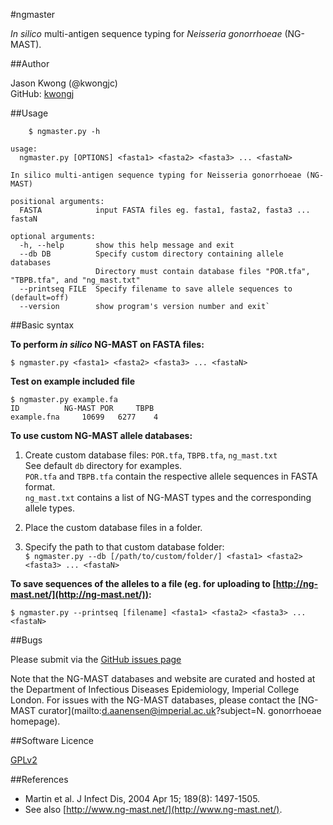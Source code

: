 #ngmaster

*In silico* multi-antigen sequence typing for *Neisseria gonorrhoeae* (NG-MAST).  

##Author

Jason Kwong (@kwongjc)  
GitHub: [kwongj](https://github.com/kwongj)

##Usage

        $ ngmaster.py -h
        
	usage:
	  ngmaster.py [OPTIONS] <fasta1> <fasta2> <fasta3> ... <fastaN>
	
	In silico multi-antigen sequence typing for Neisseria gonorrhoeae (NG-MAST)
	
	positional arguments:
	  FASTA            input FASTA files eg. fasta1, fasta2, fasta3 ... fastaN
	
	optional arguments:
	  -h, --help       show this help message and exit
	  --db DB          Specify custom directory containing allele databases
	                   Directory must contain database files "POR.tfa", "TBPB.tfa", and "ng_mast.txt"
	  --printseq FILE  Specify filename to save allele sequences to (default=off)
	  --version        show program's version number and exit`

##Basic syntax

**To perform *in silico* NG-MAST on FASTA files:**

`$ ngmaster.py <fasta1> <fasta2> <fasta3> ... <fastaN>`

**Test on example included file**

```
$ ngmaster.py example.fa
ID      	NG-MAST POR     TBPB
example.fna     10699   6277    4
```

**To use custom NG-MAST allele databases:**

1. Create custom database files: `POR.tfa`, `TBPB.tfa`, `ng_mast.txt`  
   See default `db` directory for examples.  
   `POR.tfa` and `TBPB.tfa` contain the respective allele sequences in FASTA format.  
   `ng_mast.txt` contains a list of NG-MAST types and the corresponding allele types.

2. Place the custom database files in a folder.

3. Specify the path to that custom database folder:  
   `$ ngmaster.py --db [/path/to/custom/folder/] <fasta1> <fasta2> <fasta3> ... <fastaN>`

**To save sequences of the alleles to a file (eg. for uploading to [http://ng-mast.net/](http://ng-mast.net/)):**

`$ ngmaster.py --printseq [filename] <fasta1> <fasta2> <fasta3> ... <fastaN>`

##Bugs

Please submit via the [GitHub issues page](https://github.com/MDU-PHL/ngmaster/issues)  

Note that the NG-MAST databases and website are curated and hosted at the Department of Infectious Diseases Epidemiology, Imperial College London. For issues with the NG-MAST databases, please contact the [NG-MAST curator](mailto:d.aanensen@imperial.ac.uk?subject=N. gonorrhoeae homepage).

##Software Licence

[GPLv2](https://github.com/MDU-PHL/ngmaster/blob/master/LICENSE)

##References

* Martin et al. J Infect Dis, 2004 Apr 15; 189(8): 1497-1505.  
* See also [http://www.ng-mast.net/](http://www.ng-mast.net/).
